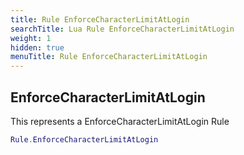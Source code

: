 ```yaml
---
title: Rule EnforceCharacterLimitAtLogin
searchTitle: Lua Rule EnforceCharacterLimitAtLogin
weight: 1
hidden: true
menuTitle: Rule EnforceCharacterLimitAtLogin
---
```

## EnforceCharacterLimitAtLogin

This represents a EnforceCharacterLimitAtLogin Rule
```lua
Rule.EnforceCharacterLimitAtLogin
```